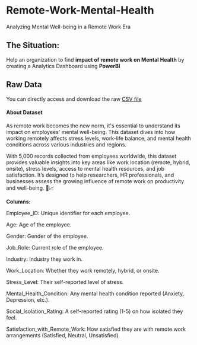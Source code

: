 # Remote-Work-Mental-Health
Analyzing Mental Well-being in a Remote Work Era

## The Situation:
Help an organization to find **impact of remote work on Mental Health** by creating a Analytics Dashboard using **PowerBI**

## Raw Data
You can directly access and download the raw [CSV file](https://github.com/SudesnaDebnath/Remote-Work-Mental-Health/blob/main/Impact_of_Remote_Work_on_Mental_Health.csv)

#### About Dataset
As remote work becomes the new norm, it's essential to understand its impact on employees' mental well-being. This dataset dives into how working remotely affects stress levels, work-life balance, and mental health conditions across various industries and regions.

With 5,000 records collected from employees worldwide, this dataset provides valuable insights into key areas like work location (remote, hybrid, onsite), stress levels, access to mental health resources, and job satisfaction. It’s designed to help researchers, HR professionals, and businesses assess the growing influence of remote work on productivity and well-being. 🌿📈

**Columns:**

Employee_ID: Unique identifier for each employee.

Age: Age of the employee.

Gender: Gender of the employee.

Job_Role: Current role of the employee.

Industry: Industry they work in.

Work_Location: Whether they work remotely, hybrid, or onsite.

Stress_Level: Their self-reported level of stress.

Mental_Health_Condition: Any mental health condition reported (Anxiety, Depression, etc.).

Social_Isolation_Rating: A self-reported rating (1-5) on how isolated they feel.

Satisfaction_with_Remote_Work: How satisfied they are with remote work arrangements (Satisfied, Neutral, Unsatisfied).


